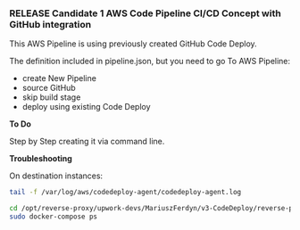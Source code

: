 ### RELEASE Candidate 1 AWS Code Pipeline CI/CD Concept with GitHub integration

This AWS Pipeline is using previously created GitHub Code Deploy.

The definition included in pipeline.json, but you need to go To AWS Pipeline:
- create New Pipeline
- source GitHub
- skip build stage
- deploy using existing  Code Deploy

**To Do**

Step by Step creating it via command line.


**Troubleshooting**

On destination instances:

``` bash
tail -f /var/log/aws/codedeploy-agent/codedeploy-agent.log
```

``` bash
cd /opt/reverse-proxy/upwork-devs/MariuszFerdyn/v3-CodeDeploy/reverse-proxy-codedeploy/reverse-proxy-icap-docker
sudo docker-compose ps
```

